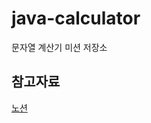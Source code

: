 # java-calculator
문자열 계산기 미션 저장소

## 참고자료
[노션](https://www.notion.so/151670d41d4a482ca17134c8d2d534bf)
